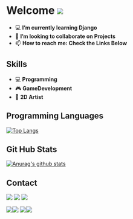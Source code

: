 
# Welcome <img src="https://img.icons8.com/fluent/50/000000/github.png"/>
                                                                                        
- 💻 **I’m currently learning Django**                                                  
- 👯 **I’m looking to collaborate on Projects**
- 📫 **How to reach me: Check the Links Below**  
                                                                             
## Skills
* 💻 **Programming**                                                                        
* 🎮 **GameDevelopment**         
* 🎨 **2D Artist** 

## Programming Languages

[![Top Langs](https://github-readme-stats.vercel.app/api/top-langs/?username=indieD3v)](https://github.com/indieD3v/github-readme-stats)


## Git Hub Stats

[![Anurag's github stats](https://github-readme-stats.vercel.app/api?username=indieD3v&show_icons=true&theme=buefy)](https://github.com/indieD3v/github-readme-stats)
   
   
## Contact
<a href="https://www.instagram.com/code.forever/"><img src="https://img.icons8.com/cute-clipart/64/000000/instagram-new.png"/></a>       <a href="https://mail.google.com/"><img src="https://img.icons8.com/plasticine/64/000000/gmail.png"/></a> 
<a href="https://discord.com/channels/@In Dev"> <img src="https://img.icons8.com/fluent/48/000000/discord-logo.png"/></a>

<img src='https://media.giphy.com/media/etUjELDRWqRDxSA5Wk/giphy.gif'/><img src='https://media.giphy.com/media/8WGGqp4w70hEHOPExj/giphy.gif'/>
<img src='https://media.giphy.com/media/Oj4dgTX3LhtkmgsBqc/giphy.gif'/><img src='https://media.giphy.com/media/ZauKoNgSMRG12/giphy.gif'/>              


   
